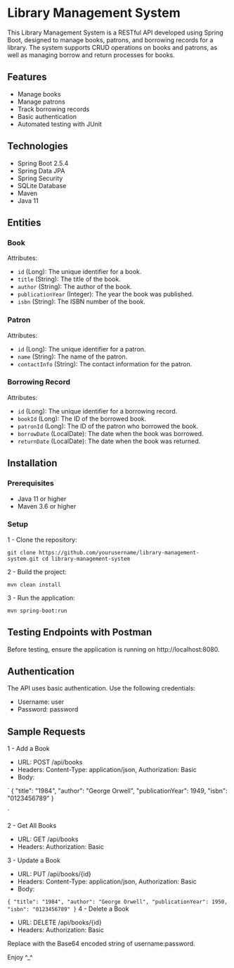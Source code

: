 # Library Management System

This Library Management System is a RESTful API developed using Spring Boot, designed to manage books, patrons, and borrowing records for a library. The system supports CRUD operations on books and patrons, as well as managing borrow and return processes for books.

## Features

- Manage books
- Manage patrons
- Track borrowing records
- Basic authentication
- Automated testing with JUnit

## Technologies

- Spring Boot 2.5.4
- Spring Data JPA
- Spring Security
- SQLite Database
- Maven
- Java 11

## Entities
### Book

Attributes:

- `id` (Long): The unique identifier for a book.
- `title` (String): The title of the book.
- `author` (String): The author of the book.
- `publicationYear` (Integer): The year the book was published.
- `isbn` (String): The ISBN number of the book.

### Patron

Attributes:

- `id` (Long): The unique identifier for a patron.
- `name` (String): The name of the patron.
- `contactInfo` (String): The contact information for the patron.

### Borrowing Record

Attributes:

- `id` (Long): The unique identifier for a borrowing record.
- `bookId` (Long): The ID of the borrowed book.
- `patronId` (Long): The ID of the patron who borrowed the book.
- `borrowDate` (LocalDate): The date when the book was borrowed.
- `returnDate` (LocalDate): The date when the book was returned.

## Installation

### Prerequisites

- Java 11 or higher
- Maven 3.6 or higher

### Setup

1 - Clone the repository:


`git clone https://github.com/yourusername/library-management-system.git
cd library-management-system`

2 - Build the project:

`mvn clean install`
 
3 - Run the application:

`mvn spring-boot:run`

## Testing Endpoints with Postman

Before testing, ensure the application is running on http://localhost:8080.

## Authentication

The API uses basic authentication. Use the following credentials:

- Username: user
- Password: password

## Sample Requests

1 - Add a Book
 - URL: POST /api/books
 - Headers: Content-Type: application/json, Authorization: Basic <credentials>
 - Body:


`
    {
      "title": "1984",
      "author": "George Orwell",
      "publicationYear": 1949,
      "isbn": "0123456789"
    }
    
`

2 - Get All Books

- URL: GET /api/books
- Headers: Authorization: Basic <credentials>

3 - Update a Book

- URL: PUT /api/books/{id}
- Headers: Content-Type: application/json, Authorization: Basic <credentials>
- Body:

    
`
	{
	  "title": "1984",
	  "author": "George Orwell",
	  "publicationYear": 1950,
	  "isbn": "0123456789"
	}
`
4 - Delete a Book
- URL: DELETE /api/books/{id}
- Headers: Authorization: Basic <credentials>

Replace <credentials> with the Base64 encoded string of username:password.



Enjoy ^_^
